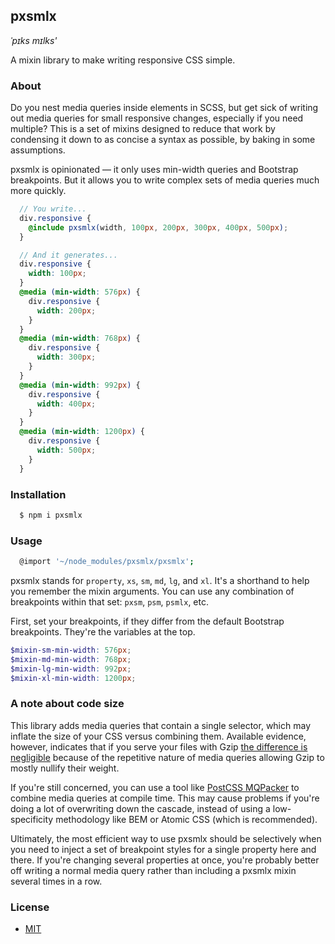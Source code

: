 ## pxsmlx

*ˈpɪks mɪlks'*

A mixin library to make writing responsive CSS simple.

### About

Do you nest media queries inside elements in SCSS, but get sick of writing out media queries for small responsive changes, especially if you need multiple? This is a set of mixins designed to reduce that work by condensing it down to as concise a syntax as possible, by baking in some assumptions.

pxsmlx is opinionated — it only uses min-width queries and Bootstrap breakpoints. But it allows you to write complex sets of media queries much more quickly.

```scss
  // You write...
  div.responsive {
    @include pxsmlx(width, 100px, 200px, 300px, 400px, 500px);
  }

  // And it generates...
  div.responsive {
    width: 100px;
  }
  @media (min-width: 576px) {
    div.responsive {
      width: 200px;
    }
  }
  @media (min-width: 768px) {
    div.responsive {
      width: 300px;
    }
  }
  @media (min-width: 992px) {
    div.responsive {
      width: 400px;
    }
  }
  @media (min-width: 1200px) {
    div.responsive {
      width: 500px;
    }
  }
```

### Installation

```bash
  $ npm i pxsmlx
```

### Usage

```bash
  @import '~/node_modules/pxsmlx/pxsmlx';
```

pxsmlx stands for `property`, `xs`, `sm`, `md`, `lg`, and `xl`. It's a shorthand to help you remember the mixin arguments. You can use any combination of breakpoints within that set: `pxsm`, `psm`, `psmlx`, etc.

First, set your breakpoints, if they differ from the default Bootstrap breakpoints. They're the variables at the top.

```scss
$mixin-sm-min-width: 576px;
$mixin-md-min-width: 768px;
$mixin-lg-min-width: 992px;
$mixin-xl-min-width: 1200px;
```

### A note about code size

This library adds media queries that contain a single selector, which may inflate the size of your CSS versus combining them. Available evidence, however, indicates that if you serve your files with Gzip [the difference is negligible](https://benfrain.com/inline-or-combined-media-queries-in-sass-fight/) because of the repetitive nature of media queries allowing Gzip to mostly nullify their weight.

If you're still concerned, you can use a tool like [PostCSS MQPacker](https://github.com/hail2u/node-css-mqpacker) to combine media queries at compile time. This may cause problems if you're doing a lot of overwriting down the cascade, instead of using a low-specificity methodology like BEM or Atomic CSS (which is recommended).

Ultimately, the most efficient way to use pxsmlx should be selectively when you need to inject a set of breakpoint styles for a single property here and there. If you're changing several properties at once, you're probably better off writing a normal media query rather than including a pxsmlx mixin several times in a row.

### License
- [MIT](https://github.com/mpopv/pxsmlx/blob/master/LICENSE)
